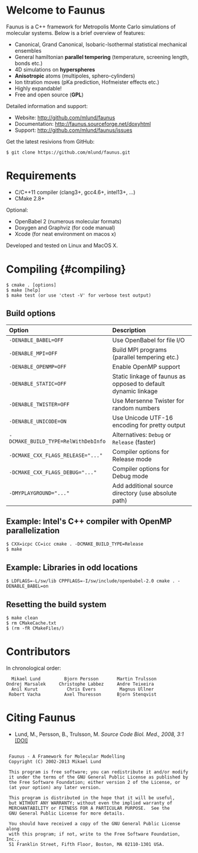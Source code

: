 Welcome to Faunus
=================

Faunus is a C++ framework for Metropolis Monte Carlo simulations of
molecular systems. Below is a brief overview of features:

- Canonical, Grand Canonical, Isobaric-Isothermal statistical mechanical ensembles
- General hamiltonian **parallel tempering** (temperature, screening length, bonds etc.)
- 4D simulations on **hyperspheres**
- **Anisotropic** atoms (multipoles, sphero-cylinders)
- Ion titration moves (pKa prediction, Hofmeister effects etc.)
- Highly expandable!
- Free and open source (**GPL**)

Detailed information and support:

- Website: <http://github.com/mlund/faunus>
- Documentation: <http://faunus.sourceforge.net/doxyhtml>
- Support: <http://github.com/mlund/faunus/issues>

Get the latest resivions from GitHub:

    $ git clone https://github.com/mlund/faunus.git

Requirements
============

- C/C++11 compiler (clang3+, gcc4.6+, intel13+, ...)
- CMake 2.8+

Optional:

- OpenBabel 2 (numerous molecular formats)
- Doxygen and Graphviz (for code manual)
- Xcode (for neat environment on macos x)

Developed and tested on Linux and MacOS X.

Compiling                                         {#compiling}
=========

    $ cmake . [options]
    $ make [help]
    $ make test (or use 'ctest -V' for verbose test output)

Build options
-------------

Option                             | Description
:--------------------------------- | :----------------------------------------
`-DENABLE_BABEL=OFF`               | Use OpenBabel for file I/O
`-DENABLE_MPI=OFF`                 | Build MPI programs (parallel tempering etc.)
`-DENABLE_OPENMP=OFF`              | Enable OpenMP support
`-DENABLE_STATIC=OFF`              | Static linkage of faunus as opposed to default dynamic linkage
`-DENABLE_TWISTER=OFF`             | Use Mersenne Twister for random numbers
`-DENABLE_UNICODE=ON`              | Use Unicode UTF-16 encoding for pretty output
`-DCMAKE_BUILD_TYPE=RelWithDebInfo`| Alternatives: `Debug` or `Release` (faster)
`-DCMAKE_CXX_FLAGS_RELEASE="..."`  | Compiler options for Release mode
`-DCMAKE_CXX_FLAGS_DEBUG="..."`    | Compiler options for Debug mode
`-DMYPLAYGROUND="..."`             | Add additional source directory (use absolute path)

Example: Intel's C++ compiler with OpenMP parallelization
---------------------------------------------------------

    $ CXX=icpc CC=icc cmake . -DCMAKE_BUILD_TYPE=Release
    $ make

Example: Libraries in odd locations
-----------------------------------

    $ LDFLAGS=-L/sw/lib CPPFLAGS=-I/sw/include/openbabel-2.0 cmake . -DENABLE_BABEL=on

Resetting the build system
--------------------------

    $ make clean
    $ rm CMakeCache.txt
    $ (rm -fR CMakeFiles/)

Contributors
============

In chronological order:

~~~~~~~~~~~~~~~~~~~~~~~~~~~~~~~~~~~~~~~~~~~~~~~~~~~~~~~~~~~
  Mikael Lund         Bjorn Persson       Martin Trulsson    
Ondrej Marsalek     Christophe Labbez     Andre Teixeira     
  Anil Kurut           Chris Evers         Magnus Ullner      
 Robert Vacha         Axel Thuresson      Bjorn Stenqvist
~~~~~~~~~~~~~~~~~~~~~~~~~~~~~~~~~~~~~~~~~~~~~~~~~~~~~~~~~~~

Citing Faunus
=============

- Lund, M., Persson, B., Trulsson, M.
  _Source Code Biol. Med., 2008, 3:1_
  [[DOI]](http://dx.doi.org/10/dfqgch)

~~~~~~~~~~~~~~~~~~~~~~~~~~~~~~~~~~~~~~~~~~~~~~~~~~~~~~~~~~~~~~~~~~~~~~~~~

 Faunus - A Framework for Molecular Modelling 
 Copyright (C) 2002-2013 Mikael Lund 

 This program is free software; you can redistribute it and/or modify
 it under the terms of the GNU General Public License as published by
 the Free Software Foundation; either version 2 of the License, or 
 (at your option) any later version.

 This program is distributed in the hope that it will be useful,
 but WITHOUT ANY WARRANTY; without even the implied warranty of
 MERCHANTABILITY or FITNESS FOR A PARTICULAR PURPOSE.  See the
 GNU General Public License for more details.

 You should have received a copy of the GNU General Public License along
 with this program; if not, write to the Free Software Foundation, Inc.,
 51 Franklin Street, Fifth Floor, Boston, MA 02110-1301 USA.
 
~~~~~~~~~~~~~~~~~~~~~~~~~~~~~~~~~~~~~~~~~~~~~~~~~~~~~~~~~~~~~~~~~~~~~~~~~


